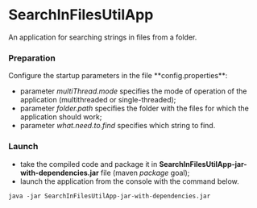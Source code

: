 <h1>SearchInFilesUtilApp</h1>
An application for searching strings in files from a folder.

<h3>Preparation</h3>
Configure the startup parameters in the file **config.properties**:

* parameter <em>multiThread.mode</em> specifies the mode of operation of the application (multithreaded or single-threaded);
* parameter <em>folder.path</em> specifies the folder with the files for which the application should work;
* parameter <em>what.need.to.find</em> specifies which string to find.

<h3>Launch</h3>

* take the compiled code and package it in **SearchInFilesUtilApp-jar-with-dependencies.jar** file (maven <em>package</em> goal);
* launch the application from the console with the command below.
```
java -jar SearchInFilesUtilApp-jar-with-dependencies.jar
```